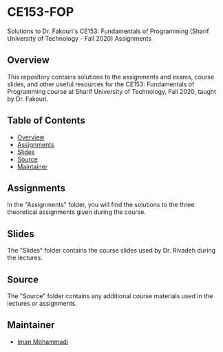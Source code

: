 # CE153-FOP
Solutions to Dr. Fakouri's CE153: Fundamentals of Programming (Sharif University of Technology - Fall 2020) Assignments

## Overview

This repository contains solutions to the assignments and exams, course slides, and other useful resources for the CE153: Fundamentals of Programming course at Sharif University of Technology, Fall 2020, taught by Dr. Fakouri.

## Table of Contents

- [Overview](#overview)
- [Assignments](#assignments)
- [Slides](#slides)
- [Source](#source)
- [Maintainer](#Maintainer)

## Assignments

In the "Assignments" folder, you will find the solutions to the three theoretical assignments given during the course.

## Slides

The "Slides" folder contains the course slides used by Dr. Rivadeh during the lectures.

## Source

The "Source" folder contains any additional course materials used in the lectures or assignments.

## Maintainer

- [Iman Mohammadi](https://github.com/Imanm02)